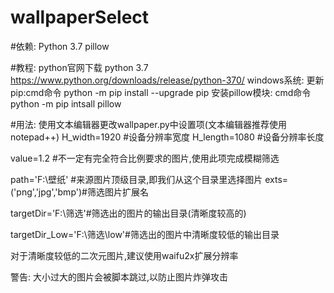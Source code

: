 # wallpaperSelect

#依赖:
Python 3.7
pillow

#教程:
python官网下载 python 3.7  https://www.python.org/downloads/release/python-370/
  windows系统:
    更新pip:cmd命令 python -m pip install --upgrade pip
    安装pillow模块: cmd命令 python -m pip intsall pillow

#用法:
使用文本编辑器更改wallpaper.py中设置项(文本编辑器推荐使用notepad++)
  H_width=1920  #设备分辨率宽度
  H_length=1080 #设备分辨率长度

  value=1.2 #不一定有完全符合比例要求的图片,使用此项完成模糊筛选

  path='F:\壁纸' #来源图片顶级目录,即我们从这个目录里选择图片
  exts=('png','jpg','bmp')#筛选图片扩展名

  targetDir='F:\筛选'#筛选出的图片的输出目录(清晰度较高的)

  targetDir_Low='F:\筛选\low'#筛选出的图片中清晰度较低的输出目录

  对于清晰度较低的二次元图片,建议使用waifu2x扩展分辨率

警告:
  大小过大的图片会被脚本跳过,以防止图片炸弹攻击
